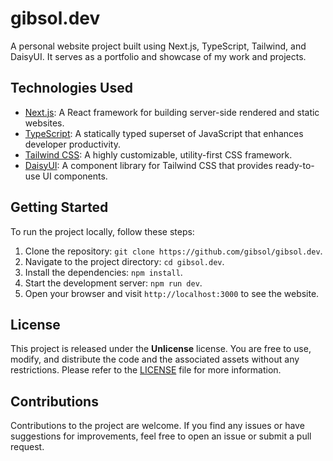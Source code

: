 # gibsol.dev

A personal website project built using Next.js, TypeScript, Tailwind, and DaisyUI. It serves as a portfolio and showcase of my work and projects.

## Technologies Used

- [Next.js](https://nextjs.org/): A React framework for building server-side rendered and static websites.
- [TypeScript](https://www.typescriptlang.org/): A statically typed superset of JavaScript that enhances developer productivity.
- [Tailwind CSS](https://tailwindcss.com/): A highly customizable, utility-first CSS framework.
- [DaisyUI](https://daisyui.com/): A component library for Tailwind CSS that provides ready-to-use UI components.

## Getting Started

To run the project locally, follow these steps:

1. Clone the repository: `git clone https://github.com/gibsol/gibsol.dev`.
2. Navigate to the project directory: `cd gibsol.dev`.
3. Install the dependencies: `npm install`.
4. Start the development server: `npm run dev`.
5. Open your browser and visit `http://localhost:3000` to see the website.

## License

This project is released under the **Unlicense** license. You are free to use, modify, and distribute the code and the associated assets without any restrictions. Please refer to the [LICENSE](https://github.com/Gibsol/gibsol.dev/blob/main/LICENSE) file for more information.

## Contributions

Contributions to the project are welcome. If you find any issues or have suggestions for improvements, feel free to open an issue or submit a pull request.
